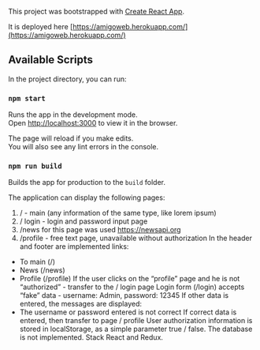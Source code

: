 This project was bootstrapped with [Create React App](https://github.com/facebook/create-react-app).

It is deployed here [https://amigoweb.herokuapp.com/](https://amigoweb.herokuapp.com/)

## Available Scripts

In the project directory, you can run:

### `npm start`

Runs the app in the development mode.<br>
Open [http://localhost:3000](http://localhost:3000) to view it in the browser.

The page will reload if you make edits.<br>
You will also see any lint errors in the console.




### `npm run build`

Builds the app for production to the `build` folder.<br>


The application  can display the following pages:
1. / - main (any information of the same type, like lorem ipsum)
2. / login - login and password input page
3. /news for this page was used https://newsapi.org 
4. /profile - free text page, unavailable without authorization
In the header and footer are  implemented links:
- To main (/)
- News (/news)
- Profile (/profile)
If the user clicks on the “profile” page and he is not “authorized” - transfer to the / login page
Login form (/login) accepts “fake” data - username: Admin, password: 12345
If other data is entered, the messages are displayed:
- The username or password entered is not correct
If correct data is entered, then transfer to page / profile
User authorization information is stored in localStorage, as a simple parameter true / false. The database is not implemented.
Stack React and Redux.